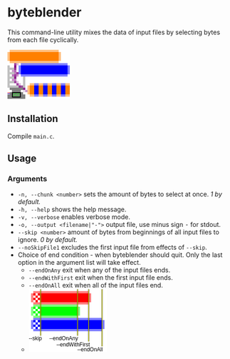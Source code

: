 # byteblender

This command-line utility mixes the data of input files by selecting bytes from each file cyclically.

![logo or something](readme-images/logo.png)

## Installation
Compile `main.c`.

## Usage
### Arguments
- `-n, --chunk <number>` sets the amount of bytes to select at once. *1 by default.*
- `-h, --help` shows the help message.
- `-v, --verbose` enables verbose mode.
- `-o, --output <filename|"-">` output file, use minus sign <kbd>-</kbd> for stdout.
- `--skip <number>` amount of bytes from beginnings of all input files to ignore. *0 by default.*
- `--noSkipFile1` excludes the first input file from effects of `--skip`.
- Choice of end condition - when byteblender should quit. Only the last option in the argument list will take effect.
  - `--endOnAny` exit when any of the input files ends.
  - `--endWithFirst` exit when the first input file ends.
  - `--endOnAll` exit when all of the input files end.
  - ![visual explanation of end conditions](readme-images/skipAndEndCond.png)